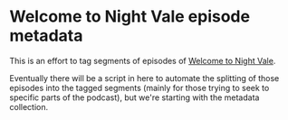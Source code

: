 Welcome to Night Vale episode metadata
======================================

This is an effort to tag segments of episodes of
[Welcome to Night Vale](http://www.welcometonightvale.com/).

Eventually there will be a script in here to automate the splitting of those
episodes into the tagged segments (mainly for those trying to seek to specific
parts of the podcast), but we're starting with the metadata collection.
